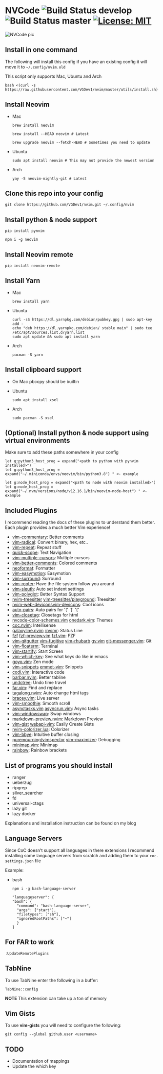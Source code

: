 # NVCode ![Build Status develop](https://img.shields.io/travis/ta4j/ta4j/develop?label=develop) ![Build Status master](https://img.shields.io/travis/ta4j/ta4j/master?label=master) [![License: MIT](https://img.shields.io/badge/License-MIT-brightgreen.svg)](https://opensource.org/licenses/MIT)

![NVCode pic](./utils/images/nvim.png)

## Install in one command

The following will install this config if you have an existing config it will move it to `~/.config/nvim.old`

This script only supports Mac, Ubuntu and Arch

```
bash <(curl -s https://raw.githubusercontent.com/VGDev1/nvim/master/utils/install.sh)
```

## Install Neovim

- Mac

  ```
  brew install neovim

  brew install --HEAD neovim # Latest

  brew upgrade neovim --fetch-HEAD # Sometimes you need to update
  ```

- Ubuntu

  ```
  sudo apt install neovim # This may not provide the newest version
  ```

- Arch

  ```
  yay -S neovim-nightly-git # Latest
  ```

## Clone this repo into your config

```
git clone https://github.com/VGDev1/nvim.git ~/.config/nvim
```

## Install python & node support

```
pip install pynvim
```

```
npm i -g neovim
```

## Install Neovim remote

```
pip install neovim-remote
```

## Install Yarn

- Mac

  ```
  brew install yarn
  ```

- Ubuntu

  ```
  curl -sS https://dl.yarnpkg.com/debian/pubkey.gpg | sudo apt-key add -
  echo "deb https://dl.yarnpkg.com/debian/ stable main" | sudo tee /etc/apt/sources.list.d/yarn.list
  sudo apt update && sudo apt install yarn
  ```

- Arch

  ```
  pacman -S yarn
  ```

## Install clipboard support

- On Mac pbcopy should be builtin

- Ubuntu

  ```
  sudo apt install xsel
  ```

- Arch

  ```
  sudo pacman -S xsel
  ```

## (Optional) Install python & node support using virtual environments

Make sure to add these paths somewhere in your config

```
let g:python3_host_prog = expand("<path to python with pynvim installed>")
let g:python3_host_prog = expand("~/.miniconda/envs/neovim/bin/python3.8") " <- example

let g:node_host_prog = expand("<path to node with neovim installed>")
let g:node_host_prog = expand("~/.nvm/versions/node/v12.16.1/bin/neovim-node-host") " <- example
```

## Included Plugins

I recommend reading the docs of these plugins to understand them better. Each plugin provides a much better Vim experience!

- [vim-commentary](https://github.com/tpope/vim-commentary): Better comments
- [vim-radical](https://github.com/glts/vim-radical): Convert binary, hex, etc..
- [vim-repeat](https://github.com/tpope/vim-repeat'): Repeat stuff
- [quick-scope](https://github.com/unblevable/quick-scope): Text Navigation
- [vim-multiple-cursors](https://github.com/terryma/vim-multiple-cursors): Multiple cursors
- [vim-better-comments](https://github.com/jbgutierrez/vim-better-comments): Colored comments
- [neoformat](https://github.com/sbdchd/neoformat): Formatter
- [vim-easymotion](https://github.com/easymotion/vim-easymotion): Easymotion
- [vim-surround](https://github.com/tpope/vim-surround): Surround
- [vim-rooter](https://github.com/airblade/vim-rooter): Have the file system follow you around
- [vim-sleuth](https://github.com/tpope/vim-sleuth): Auto set indent settings
- [vim-polyglot](https://github.com/sheerun/vim-polyglot): Better Syntax Support
- [nvim-treesitter](https://github.com/nvim-treesitter/nvim-treesitter) [vim-treesitter/playground](https://github.com/vim-treesitter/playground): Treesitter
- [nvim-web-devicons](https://github.com/kyazdani42/nvim-web-devicons)[vim-devicons](https://github.com/ryanoasis/vim-devicons): Cool icons
- [auto-pairs](https://github.com/jiangmiao/auto-pairs): Auto pairs for '(' '[' '{'
- [vim-closetag](https://github.com/alvan/vim-closetag): Closetags for html
- [nvcode-color-schemes.vim](https://github.com/christianchiarulli/nvcode-color-schemes.vim) [onedark.vim](https://github.com/joshdick/onedark.vim): Themes
- [coc.nvim](https://github.com/neoclide/coc.nvim): Intellisense
- [galaxyline.nvim](https://github.com/glepnir/galaxyline.nvim) [rnvimr](https://github.com/kevinhwang91/rnvimr): Status Line
- [fzf](https://github.com/junegunn/fzf)
  [fzf-preview.vim](https://github.com/yuki-ycino/fzf-preview.vim)
  [fzf.vim](https://github.com/junegunn/fzf.vim): FZF
- [vim-gitgutter](https://github.com/airblade/vim-gitgutter)
  [vim-fugitive](https://github.com/tpope/vim-fugitive)
  [vim-rhubarb](https://github.com/tpope/vim-rhubarb)
  [gv.vim](https://github.com/junegunn/gv.vim)
  [git-messenger.vim](https://github.com/rhysd/git-messenger.vim): Git
- [vim-floaterm](https://github.com/voldikss/vim-floaterm): Terminal
- [vim-startify](https://github.com/mhinz/vim-startify): Start Screen
- [vim-which-key](https://github.com/liuchengxu/vim-which-key): See what keys do like in emacs
- [goyo.vim](https://github.com/junegunn/goyo.vim): Zen mode
- [vim-snippets](https://github.com/honza/vim-snippets) [emmet-vim](https://github.com/mattn/emmet-vim): Snippets
- [codi.vim](https://github.com/metakirby5/codi.vim): Interactive code
- [barbar.nvim](https://github.com/romgrk/barbar.nvim): Better tabline
- [undotree](https://github.com/mbbill/undotree): Undo time travel
- [far.vim](https://github.com/ChristianChiarulli/far.vim): Find and replace
- [tagalong.nvim](https://github.com/AndrewRadev/tagalong.vim): Auto change html tags
- [bracey.vim](https://github.com/turbio/bracey.vim): Live server
- [vim-smoothie](https://github.com/psliwka/vim-smoothie): Smooth scroll
- [asynctasks.vim](https://github.com/skywind3000/asynctasks.vim) [asyncrun.vim](https://github.com/skywind3000/asyncrun.vim): Async tasks
- [vim-windowswap](https://github.com/wesQ3/vim-windowswap): Swap windows
- [markdown-preview.nvim](iamcco/markdown-preview.nvim): Markdown Preview
- [vim-gist](https://github.com/mattn/vim-gist) [webapi-vim](https://github.com/mattn/webapi-vim): Easily Create Gists
- [nvim-colorizer.lua](https://github.com/norcalli/nvim-colorizer.lua): Colorizer
- [vim-bbye](https://github.com/moll/vim-bbye): Intuitive buffer closing
- [puremourning/vimspector](https://github.com/puremourning/vimspector) [vim-maximizer](https://github.com/szw/vim-maximizer): Debugging
- [minimap.vim](https://github.com/wfxr/minimap.vim): Minimap
- [rainbow](https://github.com/luochen1990/rainbow): Rainbow brackets

## List of programs you should install

- ranger
- ueberzug
- ripgrep
- silver_searcher
- fd
- universal-ctags
- lazy git
- lazy docker

Explanations and installation instruction can be found on my blog

## Language Servers

Since CoC doesn't support all languages in there extensions
I recommend installing some language servers from scratch
and adding them to your `coc-settings.json` file

Example:

- bash

  `npm i -g bash-language-server`

  ```
  "languageserver": {
  "bash": {
    "command": "bash-language-server",
    "args": ["start"],
    "filetypes": ["sh"],
    "ignoredRootPaths": ["~"]
    }
  }
  ```

## For FAR to work

```
:UpdateRemotePlugins
```

## TabNine

To use TabNine enter the following in a buffer:

```
TabNine::config
```

**NOTE** This extension can take up a ton of memory

## Vim Gists

To use **vim-gists** you will need to configure the following:

```
git config --global github.user <username>
```

## TODO

- Documentation of mappings
- Update the which key
